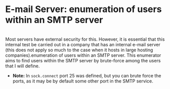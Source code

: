 # E-mail Server: enumeration of users within an SMTP server
<br>
Most servers have external security for this. However, it is essential that this internal test be carried out in a company that has an internal e-mail server (this does not apply so much to the case when it hosts in large hosting companies).enumeration of users within an SMTP server.
This enumerator aims to find users within the SMTP server by brute-force among the users that I will define.

- <b>Note:</b> In `sock.connect` port 25 was defined, but you can brute force the ports, as it may be by default some other port in the SMTP service. 
